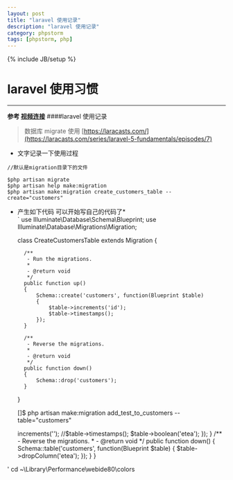```yaml
---  
layout: post
title: "laravel 使用记录"
description: "laravel 使用记录"
category: phpstorm
tags: [phpstorm, php]
---
```

{% include JB/setup %}
# laravel 使用习惯
---

    
**参考 [视频连接](https://laracasts.com/series/)**
####laravel 使用记录 
> 数据库 migrate 使用 [https://laracasts.com/](https://laracasts.com/series/laravel-5-fundamentals/episodes/7)
    
* 文字记录一下使用过程 

`//默认是migration目录下的文件  `
    
    $php artisan migrate 
    $php artisan help make:migration
    $php artisan make:migration create_customers_table --create="customers"



* 产生如下代码 可以开始写自己的代码了*  
`
    use Illuminate\Database\Schema\Blueprint;
    use Illuminate\Database\Migrations\Migration;

    class CreateCustomersTable extends Migration {

        /**
         - Run the migrations.
         *
         - @return void
         */
        public function up()
        {
            Schema::create('customers', function(Blueprint $table)
            {
                $table->increments('id');
                $table->timestamps();
            });
        }

        /**
         - Reverse the migrations.
         *
         - @return void
         */
        public function down()
        {
            Schema::drop('customers');
        }

    }
`
`

    []$ php artisan make:migration add_test_to_customers --table="customers"
    <?php

    use Illuminate\Database\Schema\Blueprint;
    use Illuminate\Database\Migrations\Migration;

    class AddTestToCustomer extends Migration {

        /**
         - Run the migrations.
         *
         - @return void
         */
        public function up()
        {
            Schema::table('customers', function(Blueprint $table)
            {
                //$table->increments('');
                //$table->timestamps();
                $table->boolean('etea');
            });
        }

        /**
         - Reverse the migrations.
         *
         - @return void
         */
        public function down()
        {
            Schema::table('customers', function(Blueprint $table)
            {
                $table->dropColumn('etea');
            });
        }

    }

'   cd ~\Library\Performance\webide80\colors

<!--break-->
